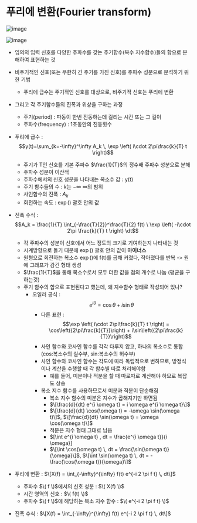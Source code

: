 # 푸리에 변환(Fourier transform)
![image](https://github.com/user-attachments/assets/bc4e8fc3-46d3-4248-a2a6-00a2b4d66706)

![image](https://github.com/user-attachments/assets/e5b6cc82-92b7-4adc-915b-1430a2763f3f)

- 임의의 입력 신호를 다양한 주파수를 갖는 주기함수(복수 지수함수)들의 합으로 분해하여 표현하는 것
- 비주기적인 신호(또는 무한히 긴 주기를 가진 신호)를 주파수 성분으로 분석하기 위한 기법
  - 푸리에 급수는 주기적인 신호를 대상으로, 비주기적 신호는 푸리에 변환 
- 그리고 각 주기함수들의 진폭과 위상을 구하는 과정
  - 주기(period) : 파동이 한번 진동하는데 걸리는 시간 또는 그 길이
  - 주파수(frequency) : 1초동안의 진동횟수  

- 푸리에 급수 : $$y(t)=\sum_{k=-\infty}^\infty A_k \, \exp \left( i\cdot 2\pi\frac{k}{T} t \right)$$
  - 주기가 T인 신호를 기본 주파수 $\frac{1}{T}$의 정수배 주파수 성분으로 분해
  - 주파수 성분이 이산적
  - 주파수에서의 신호 성분을 나타내는 복소수 값 : y(t) 
  - 주기 함수들의 수 : $k$는 $-\infty ~ \infty$의 범위
  - 사인함수의 진폭 : $A_k$
  - 회전하는 속도 : $\exp()$ 괄호 안의 값

- 진폭 수식 : $$A_k = \frac{1}{T} \int_{-\frac{T}{2}}^\frac{T}{2} f(t) \ \exp \left( -i\cdot 2\pi \frac{k}{T} t \right) \dt$$
  - 각 주파수의 성분이 신호에서 어느 정도의 크기로 기여하는지 나타내는 것
  - 시계방향으로 돌기 때문에 $\exp()$ 괄호 안의 값이 **마이너스**
  - 원형으로 회전하는 복소수 $\exp()$에 f(t)를 곱해 커졌다, 작아졌다를 반복 -> 원에 그래프가 감긴 형태 생성
  - $\frac{1}{T}$을 통해 복소수로서 모두 더한 값을 점의 개수로 나눔 (평균을 구하는것)
  - 주기 함수의 합으로 표현된다고 했는데, 왜 지수함수 형태로 작성되어 있나?
    - 오일러 공식 : $$e^{i\theta} = \cos{\theta} + i\sin{\theta}$$
      - 다른 표현 : $$\exp \left( i\cdot 2\pi\frac{k}{T} t \right) = \cos\left({2\pi\frac{k}{T}}\right) + i\sin\left({2\pi\frac{k}{T}}\right)$$
      - 사인 함수와 코사인 함수를 각각 다루지 않고, 하나의 복소수로 통합(cos:복소수의 실수부, sin:복소수의 허수부)
      - 사인 함수와 코사인 함수는 각도에 따라 독립적으로 변하므로, 방정식이나 계산을 수행할 때 각 함수별 따로 처리해야함
        - 예를 들어, 미분이나 적분을 할 때 따로따로 계산해야 하므로 복잡도 상승
      - 복소 지수 함수를 사용하므로서 미분과 적분이 단순해짐
        - 복소 지수 함수의 미분은 지수가 곱해지기만 하면됨
        - $\[\frac{d}{dt} e^{i \omega t} = i \omega e^{i \omega t}\]$
        - $\[\frac{d}{dt} \cos(\omega t) = -\omega \sin(\omega t)\]$, $\[\frac{d}{dt} \sin(\omega t) = \omega \cos(\omega t)\]$
        - 적분은 지수 형태 그대로 남음
        - $\[\int e^{i \omega t} \, dt = \frac{e^{i \omega t}}{i \omega}\]
        - $\[\int \cos(\omega t) \, dt = \frac{\sin(\omega t)}{\omega}\]$, $\[\int \sin(\omega t) \, dt = -\frac{\cos(\omega t)}{\omega}\]$
      
- 푸리에 변환 : $\[X(f) = \int_{-\infty}^{\infty} f(t) e^{-i 2 \pi f t} \, dt\]$
  - 주파수 $\( f \)$에서의 신호 성분 : $\( X(f) \)$
  - 시간 영역의 신호 : $\( f(t) \)$
  - 주파수 $\( f \)$에 해당하는 복소 지수 함수 : $\( e^{-i 2 \pi f t} \)$

- 진폭 수식 : $\[X(f) = \int_{-\infty}^{\infty} f(t) e^{-i 2 \pi f t} \, dt\]$

